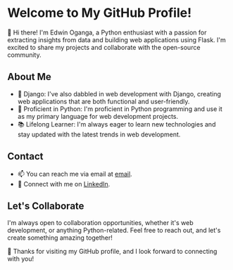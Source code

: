 # Welcome to My GitHub Profile!

👋 Hi there! I'm Edwin Oganga, a  Python enthusiast with a passion for extracting insights from data and building web applications using Flask. I'm excited to share my projects and collaborate with the open-source community.

## About Me

- 🌟 Django: I've also dabbled in web development with Django, creating web applications that are both functional and user-friendly.
- 💼 Proficient in Python: I'm proficient in Python programming and use it as my primary language for web development projects.
- 📚 Lifelong Learner: I'm always eager to learn new technologies and stay updated with the latest trends in  web development.

## Contact

- 📫 You can reach me via email at [email](mailto:edwinjoganga@gmail.com).
- 🔗 Connect with me on [LinkedIn](https://www.linkedin.com/in/edwin-oganga).


## Let's Collaborate

I'm always open to collaboration opportunities, whether it's web development, or anything Python-related. Feel free to reach out, and let's create something amazing together!

🚀 Thanks for visiting my GitHub profile, and I look forward to connecting with you!


